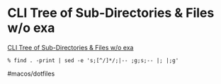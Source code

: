 # CLI Tree of Sub-Directories & Files w/o exa

[CLI Tree of Sub-Directories & Files w/o exa](https://www.commandlinefu.com/commands/browse/25/50/75/100/125/150/175/200/225/250)

```
% find . -print | sed -e 's;[^/]*/;|-- ;g;s;-- |; |;g'
```



#macos/dotfiles	